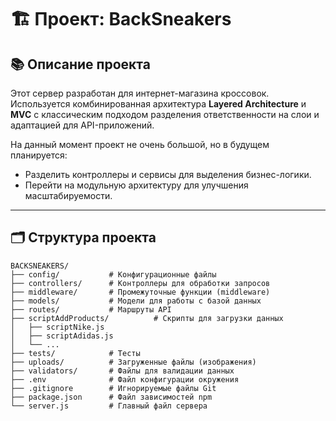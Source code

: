 # 🏗️ Проект: BackSneakers

## 📚 Описание проекта

Этот сервер разработан для интернет-магазина кроссовок. Используется комбинированная архитектура **Layered Architecture** и **MVC** с классическим подходом разделения ответственности на слои и адаптацией для API-приложений. 

На данный момент проект не очень большой, но в будущем планируется:
- Разделить контроллеры и сервисы для выделения бизнес-логики.
- Перейти на модульную архитектуру для улучшения масштабируемости.

---

## 🗂️ **Структура проекта**

```plaintext
BACKSNEAKERS/
├── config/           # Конфигурационные файлы
├── controllers/      # Контроллеры для обработки запросов
├── middleware/       # Промежуточные функции (middleware)
├── models/           # Модели для работы с базой данных
├── routes/           # Маршруты API
├── scriptAddProducts/          # Скрипты для загрузки данных
│   ├── scriptNike.js
│   ├── scriptAdidas.js
│   └── ...
├── tests/            # Тесты
├── uploads/          # Загруженные файлы (изображения)
├── validators/       # Файлы для валидации данных
├── .env              # Файл конфигурации окружения
├── .gitignore        # Игнорируемые файлы Git
├── package.json      # Файл зависимостей npm
└── server.js         # Главный файл сервера
